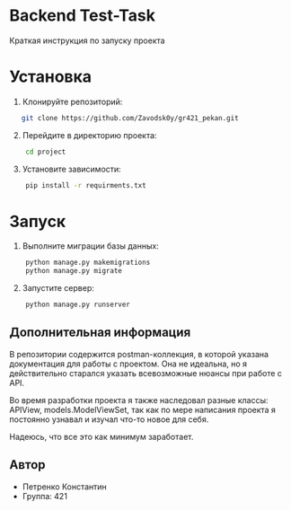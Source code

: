 # Backend Test-Task
 
Краткая инструкция по запуску проекта

# Установка

1. Клонируйте репозиторий:

```bash
   git clone https://github.com/Zavodsk0y/gr421_pekan.git

```

2. Перейдите в директорию проекта:

```bash
    cd project
```

3. Установите зависимости:

```bash
    pip install -r requirments.txt
```

# Запуск

1. Выполните миграции базы данных:

```bash
    python manage.py makemigrations
    python manage.py migrate
```

2. Запустите сервер:

```bash
    python manage.py runserver
```

## Дополнительная информация

В репозитории содержится postman-коллекция, в которой указана документация
для работы с проектом. Она не идеальна, но я действительно старался указать
всевозможные нюансы при работе с API.

Во время разработки проекта я также наследовал разные классы: APIView, models.ModelViewSet,
так как по мере написания проекта я постоянно узнавал и изучал что-то новое для себя.

Надеюсь, что все это как минимум заработает.

## Автор

- Петренко Константин
- Группа: 421